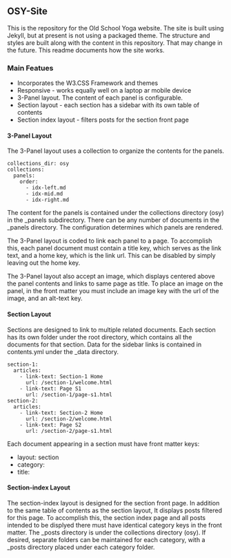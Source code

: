 ## OSY-Site

This is the repository for the Old School Yoga website. The site is built using Jekyll, but at present is not using a packaged theme. The structure and styles are built along with the content in this repository. That may change in the future. This readme documents how the site works.

### Main Featues

- Incorporates the W3.CSS Framework and themes
- Responsive - works equally well on a laptop ar mobile device
- 3-Panel layout. The content of each panel is configurable.
- Section layout - each section has a sidebar with its own table of contents
- Section index layout - filters posts for the section front page

#### 3-Panel Layout

The 3-Panel layout uses a collection to organize the contents for the panels.
```
collections_dir: osy
collections:
  panels:
    order:
      - idx-left.md
      - idx-mid.md
      - idx-right.md
```
The content for the panels is contained under the collections directory (osy) in the _panels subdirectory. There can be any number of documents in the _panels directory. The configuration determines which panels are rendered.

The 3-Panel layout is coded to link each panel to a page. To accomplish this, each panel document must contain a title key, which serves as the link text, and a home key, which is the link url. This can be disabled by simply leaving out the home key.

The 3-Panel layout also accept an image, which displays centered above the panel contents and links to same page as title. To place an image on the panel, in the front matter you must include an image key with the url of the image, and an alt-text key.

#### Section Layout

Sections are designed to link to multiple related documents. Each section has its own folder under the root directory, which contains all the documents for that section. Data for the sidebar links is contained in contents.yml under the _data directory.
```
section-1:
  articles:
    - link-text: Section-1 Home
      url: /section-1/welcome.html
    - link-text: Page S1
      url: /section-1/page-s1.html
section-2:
  articles:
    - link-text: Section-2 Home
      url: /section-2/welcome.html
    - link-text: Page S2
      url: /section-2/page-s1.html
```
Each document appearing in a section must have front matter keys:
- layout: section
- category:
- title:

#### Section-index Layout

The section-index layout is designed for the section front page. In addition to the same table of contents as the section layout, It displays posts filtered for this page. To accomplish this, the section index page and all posts intended to be displyed there must have identical category keys in the front matter. The _posts directory is under the collections directory (osy). If desired, separate folders can be maintained for each category, with a _posts directory placed under each category folder.